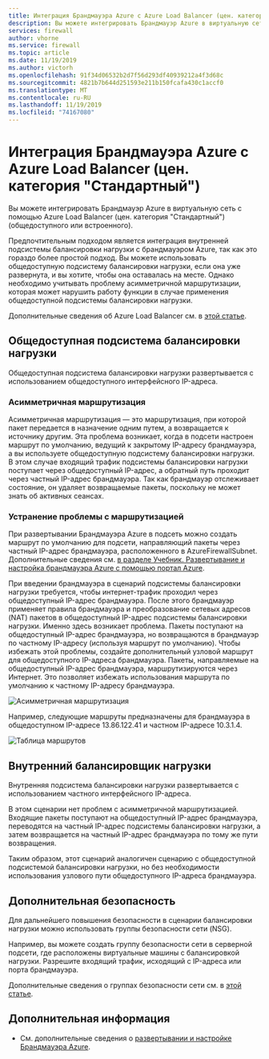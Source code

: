 ```yaml
---
title: Интеграция Брандмауэра Azure с Azure Load Balancer (цен. категория "Стандартный")
description: Вы можете интегрировать Брандмауэр Azure в виртуальную сеть с помощью Azure Load Balancer (цен. категория "Стандартный") (общедоступного или встроенного).
services: firewall
author: vhorne
ms.service: firewall
ms.topic: article
ms.date: 11/19/2019
ms.author: victorh
ms.openlocfilehash: 91f34d06532b2d7f56d293df40939212a4f3d68c
ms.sourcegitcommit: 4821b7b644d251593e211b150fcafa430c1accf0
ms.translationtype: MT
ms.contentlocale: ru-RU
ms.lasthandoff: 11/19/2019
ms.locfileid: "74167080"
---
```

# <a name="integrate-azure-firewall-with-azure-standard-load-balancer"></a>Интеграция Брандмауэра Azure с Azure Load Balancer (цен. категория "Стандартный")

Вы можете интегрировать Брандмауэр Azure в виртуальную сеть с помощью Azure Load Balancer (цен. категория "Стандартный") (общедоступного или встроенного). 

Предпочтительным подходом является интеграция внутренней подсистемы балансировки нагрузки с брандмауэром Azure, так как это гораздо более простой подход. Вы можете использовать общедоступную подсистему балансировки нагрузки, если она уже развернута, и вы хотите, чтобы она оставалась на месте. Однако необходимо учитывать проблему асимметричной маршрутизации, которая может нарушить работу функции в случае применения общедоступной подсистемы балансировки нагрузки.

Дополнительные сведения об Azure Load Balancer см. в [этой статье](../load-balancer/load-balancer-overview.md).

## <a name="public-load-balancer"></a>Общедоступная подсистема балансировки нагрузки

Общедоступная подсистема балансировки нагрузки развертывается с использованием общедоступного интерфейсного IP-адреса.

### <a name="asymmetric-routing"></a>Асимметричная маршрутизация

Асимметричная маршрутизация — это маршрутизация, при которой пакет передается в назначение одним путем, а возвращается к источнику другим. Эта проблема возникает, когда в подсети настроен маршрут по умолчанию, ведущий к закрытому IP-адресу брандмауэра, а вы используете общедоступную подсистему балансировки нагрузки. В этом случае входящий трафик подсистемы балансировки нагрузки поступает через общедоступный IP-адрес, а обратный путь проходит через частный IP-адрес брандмауэра. Так как брандмауэр отслеживает состояние, он удаляет возвращаемые пакеты, поскольку не может знать об активных сеансах.

### <a name="fix-the-routing-issue"></a>Устранение проблемы с маршрутизацией

При развертывании Брандмауэра Azure в подсеть можно создать маршрут по умолчанию для подсети, направляющий пакеты через частный IP-адрес брандмауэра, расположенного в AzureFirewallSubnet. Дополнительные сведения см. [в разделе Учебник. Развертывание и настройка брандмауэра Azure с помощью портал Azure](tutorial-firewall-deploy-portal.md#create-a-default-route).

При введении брандмауэра в сценарий подсистемы балансировки нагрузки требуется, чтобы интернет-трафик проходил через общедоступный IP-адрес брандмауэра. После этого брандмауэр применяет правила брандмауэра и преобразование сетевых адресов (NAT) пакетов в общедоступный IP-адрес подсистемы балансировки нагрузки. Именно здесь возникает проблема. Пакеты поступают на общедоступный IP-адрес брандмауэра, но возвращаются в брандмауэр по частному IP-адресу (используя маршрут по умолчанию).
Чтобы избежать этой проблемы, создайте дополнительный узловой маршрут для общедоступного IP-адреса брандмауэра. Пакеты, направляемые на общедоступный IP-адрес брандмауэра, маршрутизируются через Интернет. Это позволяет избежать использования маршрута по умолчанию к частному IP-адресу брандмауэра.

![Асимметричная маршрутизация](media/integrate-lb/Firewall-LB-asymmetric.png)

Например, следующие маршруты предназначены для брандмауэра в общедоступном IP-адресе 13.86.122.41 и частном IP-адресе 10.3.1.4.

![Таблица маршрутов](media/integrate-lb/route-table.png)

## <a name="internal-load-balancer"></a>Внутренний балансировщик нагрузки

Внутренняя подсистема балансировки нагрузки развертывается с использованием частного интерфейсного IP-адреса.

В этом сценарии нет проблем с асимметричной маршрутизацией. Входящие пакеты поступают на общедоступный IP-адрес брандмауэра, переводятся на частный IP-адрес подсистемы балансировки нагрузки, а затем возвращается на частный IP-адрес брандмауэра по тому же пути возвращения.

Таким образом, этот сценарий аналогичен сценарию с общедоступной подсистемой балансировки нагрузки, но без необходимости использования узлового пути общедоступного IP-адреса брандмауэра.

## <a name="additional-security"></a>Дополнительная безопасность

Для дальнейшего повышения безопасности в сценарии балансировки нагрузки можно использовать группы безопасности сети (NSG).

Например, вы можете создать группу безопасности сети в серверной подсети, где расположены виртуальные машины с балансировкой нагрузки. Разрешите входящий трафик, исходящий с IP-адреса или порта брандмауэра.

Дополнительные сведения о группах безопасности сети см. в [этой статье](../virtual-network/security-overview.md).

## <a name="next-steps"></a>Дополнительная информация

- См. дополнительные сведения о [развертывании и настройке Брандмауэра Azure](tutorial-firewall-deploy-portal.md).